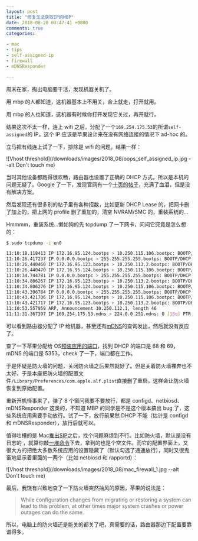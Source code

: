 ```yaml
---
layout: post
title: "修复无法获取IP的MBP"
date: 2018-08-20 03:47:41 +0800
comments: true
categories:

- mac
- tips
- self-assigned-ip
- firewall
- mDNSResponder

---
```


周末在家，掏出电脑要干活，发现机器关机了。

用 mbp 的人都知道，这机器基本上不用关，合上就走，打开就用。

用 mbp 的人也知道，这机器有时候你打开发现它关过，再开就行。

结果这次不太一样，连上 wifi 之后，分配了一个`169.254.175.53`的所谓`self-assigned`的 IP。这个 IP 应该是苹果设计来在没有网络连接的情况下 ad-hoc 的。

立马把有线连上试了一下，排除是 wifi 的问题。结果一样：

![Vhost threshold](/downloads/images/2018_08/oops_self_assigned_ip.jpg --alt Don't touch me)

当时其他设备都跑得很欢畅，路由器也设置了正确的 DHCP 方式，所以是本机的问题无疑了。Google 了一下，发现官网有一个[十页的帖子](https://discussions.apple.com/message/10753369#10753369)，充满了血泪，但是没有解决方案。

然后发现还有很多别的帖子里有各种招数，比如更新 DHCP Lease 的，把网卡删了加上的，把上网的 profile 删了重加的，清空 NVRAM/SMC 的，重装系统的...

Hmmmm，重装系统...懒如狗的先 tcpdump 了一下网卡，问问它究竟是怎么想的：

``` bash
$ sudo tcpdump -i en0

11:10:18.118413 IP 172.16.95.124.bootps > 10.250.115.106.bootpc: BOOTP/DHCP, Reply, length 333
11:10:26.417237 IP 0.0.0.0.bootpc > 255.255.255.255.bootps: BOOTP/DHCP, Request from 8c:85:90:d1:82:a7 (oui Unknown), length 300
11:10:26.440460 IP 172.16.95.123.bootps > 10.250.113.2.bootpc: BOOTP/DHCP, Reply, length 333
11:10:26.440470 IP 172.16.95.124.bootps > 10.250.115.106.bootpc: BOOTP/DHCP, Reply, length 333
11:10:34.744781 IP 0.0.0.0.bootpc > 255.255.255.255.bootps: BOOTP/DHCP, Request from 8c:85:90:d1:82:a7 (oui Unknown), length 300
11:10:34.806267 IP 172.16.95.123.bootps > 10.250.113.2.bootpc: BOOTP/DHCP, Reply, length 333
11:10:34.806276 IP 172.16.95.124.bootps > 10.250.115.106.bootpc: BOOTP/DHCP, Reply, length 333
11:10:43.396784 IP 0.0.0.0.bootpc > 255.255.255.255.bootps: BOOTP/DHCP, Request from 8c:85:90:d1:82:a7 (oui Unknown), length 300
11:10:43.421706 IP 172.16.95.124.bootps > 10.250.115.106.bootpc: BOOTP/DHCP, Reply, length 333
11:10:43.421717 IP 172.16.95.123.bootps > 10.250.113.2.bootpc: BOOTP/DHCP, Reply, length 333
11:10:53.557959 ARP, Announcement 10.250.112.1, length 46
11:11:31.367397 IP 169.254.175.53.mdns > 224.0.0.251.mdns: 0 [18q] PTR (QM)? _raop._tcp.local. PTR (QM)? _airplay._tcp.local. PTR (QM)? _airport._tcp.local. PTR (QM)? _uscans._tcp.local. PTR (QM)? _ipp._tcp.local. PTR (QM)? _uscan._tcp.local. PTR (QM)? _ippusb._tcp.local. PTR (QM)? _scanner._tcp.local. PTR (QM)? _ipps._tcp.local. PTR (QM)? _printer._tcp.local. PTR (QM)? _pdl-datastream._tcp.local. PTR (QM)? _ptp._tcp.local. PTR (QM)? _companion-link._tcp.local. PTR (QM)? _afpovertcp._tcp.local. PTR (QM)? _smb._tcp.local. PTR (QM)? _rfb._tcp.local. PTR (QM)? _adisk._tcp.local. PTR (QM)? _sleep-proxy._udp.local. (290)
```

可以看到路由器分配了 IP 给机器，甚至还有[mDNS](https://en.wikipedia.org/wiki/Multicast_DNS)的查询发出，然后就没有反应了。

查了一下苹果分配给 OS[预装应用的端口](https://support.apple.com/en-us/HT202944)，找到 DHCP 的端口是 68 和 69，mDNS 的端口是 5353，check 了一下，端口都在工作。

于是怀疑是防火墙的问题，关闭防火墙之后果然就好了。但是关着防火墙裸奔也不太好，于是本座把防火墙的配置文件`/Library/Preferences/com.apple.alf.plist`直接删了重启，这样会让防火墙恢复到原始配置。

重新开机怪事来了，弹了 8 个窗问我要不要放行，都是 configd、netbiosd、mDNSResponder 这类的，不知道 MBP 的同学是不是这个版本搞出 bug 了，这些系统应用需要手动放行。试了一下，放行前果然 DHCP 不能（估计是 configd 和 mDNSResponder），放行后就可以。

值得吐槽的是 Mac[推出SIP](https://support.apple.com/en-us/HT204899)之后，找个问题麻烦到不行。比如防火墙，默认是没有日志的 ，就算你敲[一堆命令](https://discussions.apple.com/thread/7849608)下去，拿到的也是个空文件。而它的配置界面上，又很大方的把绝大多数系统应用的设置隐藏了（默认勾选了通通放行），同时又很鬼畜地显示着里面的一两个（比如 netbiosd 和 rapportd）：

![Vhost threshold](/downloads/images/2018_08/mac_firewall_1.jpg --alt Don't touch me)

最后，我饶有兴致地查了一下防火墙突然抽风的原因，苹果的说法是：

> While configuration changes from migrating or restoring a system can lead to this problem, at other times major system crashes or power outages can do the same.​

所以，电脑上的防火墙还是能关的都关了吧，真需要的话，路由器那边下配置要靠谱得多。